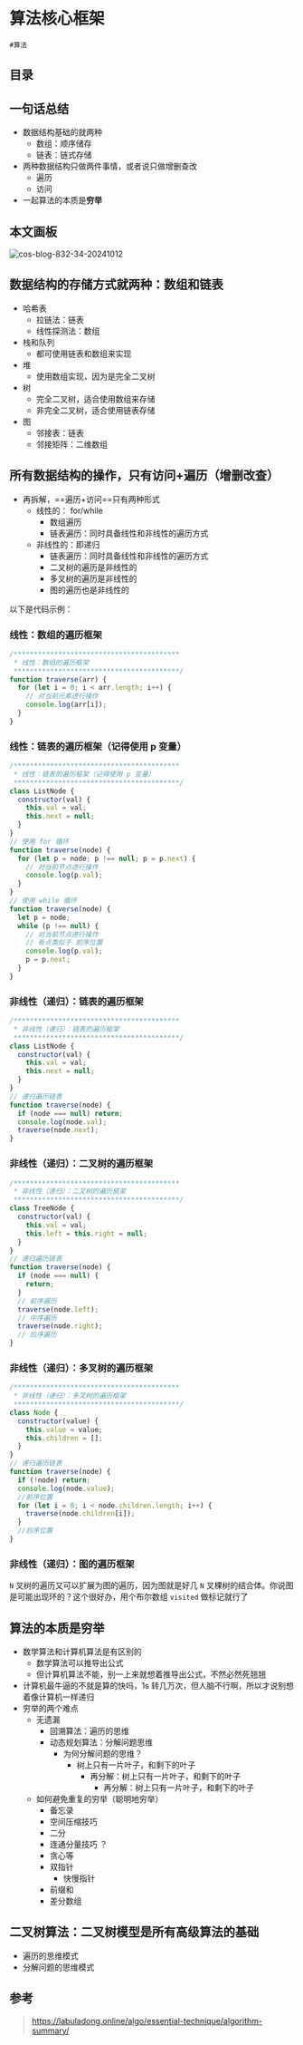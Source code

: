 
# 算法核心框架

`#算法` 

## 目录
<!-- toc -->
 ## 一句话总结 

- 数据结构基础的就两种
	- 数组：顺序储存
	- 链表：链式存储
- 两种数据结构只做两件事情，或者说只做增删查改
	- 遍历
	- 访问
- 一起算法的本质是**穷举**

## 本文画板

![cos-blog-832-34-20241012](https://blog-1310531898.cos.ap-beijing.myqcloud.com/832-34-20241012/计算机算法框架思维.jpg)

## 数据结构的存储方式就两种：数组和链表

- 哈希表
	- 拉链法：链表
	- 线性探测法：数组
- 栈和队列
	- 都可使用链表和数组来实现
- 堆
	- 使用数组实现，因为是完全二叉树
- 树
	- 完全二叉树，适合使用数组来存储
	- 非完全二叉树，适合使用链表存储
- 图
	- 邻接表：链表
	- 邻接矩阵：二维数组

## 所有数据结构的操作，只有访问+遍历（增删改查）

- 再拆解，==遍历+访问==只有两种形式
	- 线性的： for/while
		- 数组遍历
		- 链表遍历：同时具备线性和非线性的遍历方式
	- 非线性的：即递归
		- 链表遍历：同时具备线性和非线性的遍历方式
		- 二叉树的遍历是非线性的
		- 多叉树的遍历是非线性的
		- 图的遍历也是非线性的

以下是代码示例：

### 线性：数组的遍历框架

```javascript
/*****************************************
 * 线性：数组的遍历框架
 *****************************************/
function traverse(arr) {
  for (let i = 0; i < arr.length; i++) {
    // 对当前元素进行操作
    console.log(arr[i]);
  }
}
```

### 线性：链表的遍历框架（记得使用 p 变量）

```javascript hl:10,17,22
/*****************************************
 * 线性：链表的遍历框架（记得使用 p 变量）
 *****************************************/
class ListNode {
  constructor(val) {
    this.val = val;
    this.next = null;
  }
}
// 使用 for 循环
function traverse(node) {
  for (let p = node; p !== null; p = p.next) {
    // 对当前节点进行操作
    console.log(p.val);
  }
}
// 使用 while 循环
function traverse(node) {
  let p = node;
  while (p !== null) {
    // 对当前节点进行操作
    // 有点类似于 前序位置
    console.log(p.val);
    p = p.next;
  }
}

```

### 非线性（递归）：链表的遍历框架

```javascript
/*****************************************
 * 非线性（递归）：链表的遍历框架
 *****************************************/
class ListNode {
  constructor(val) {
    this.val = val;
    this.next = null;
  }
}
// 递归遍历链表
function traverse(node) {
  if (node === null) return;
  console.log(node.val);
  traverse(node.next);
}

```

### 非线性（递归）：二叉树的遍历框架

```js
/*****************************************
 * 非线性（递归）：二叉树的遍历框架
 *****************************************/
class TreeNode {
  constructor(val) {
    this.val = val;
    this.left = this.right = null;
  }
}
// 递归遍历链表
function traverse(node) {
  if (node === null) {
    return;
  }
  // 前序遍历
  traverse(node.left);
  // 中序遍历
  traverse(node.right);
  // 后序遍历
}

```

### 非线性（递归）：多叉树的遍历框架

```js
/*****************************************
 * 非线性（递归）：多叉树的遍历框架
 *****************************************/
class Node {
  constructor(value) {
    this.value = value;
    this.children = [];
  }
}
// 递归遍历链表
function traverse(node) {
  if (!node) return;
  console.log(node.value);
  //前序位置
  for (let i = 0; i < node.children.length; i++) {
    traverse(node.children[i]);
  }
  //后序位置
}

```

### 非线性（递归）：图的遍历框架

`N` 叉树的遍历又可以扩展为图的遍历，因为图就是好几 `N` 叉棵树的结合体。你说图是可能出现环的？这个很好办，用个布尔数组 `visited` 做标记就行了

## 算法的本质是穷举

- 数学算法和计算机算法是有区别的
	- 数学算法可以推导出公式
	- 但计算机算法不能，别一上来就想着推导出公式，不然必然死翘翘
- 计算机最牛逼的不就是算的快吗，1s 转几万次，但人脑不行啊，所以才说别想着像计算机一样递归
- 穷举的两个难点
	- 无遗漏
		- 回溯算法：遍历的思维
		- 动态规划算法：分解问题思维
			- 为何分解问题的思维？
				- 树上只有一片叶子，和剩下的叶子 
					- 再分解：树上只有一片叶子，和剩下的叶子 
						- 再分解：树上只有一片叶子，和剩下的叶子 
	- 如何避免重复的穷举（聪明地穷举）
		- 备忘录
		- 空间压缩技巧
		- 二分
		- 连通分量技巧 ？
		- 贪心等
		- 双指针
			- 快慢指针
		- 前缀和
		- 差分数组

## 二叉树算法：二叉树模型是所有高级算法的基础

- 遍历的思维模式
- 分解问题的思维模式


## 参考

> https://labuladong.online/algo/essential-technique/algorithm-summary/
